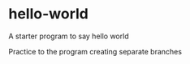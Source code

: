# hello-world
A starter program to say hello world


Practice to the program creating separate branches
